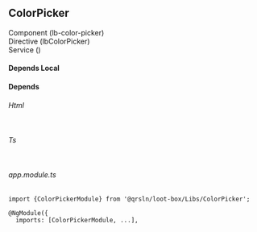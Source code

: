 ## ColorPicker
Component (lb-color-picker)  
Directive (lbColorPicker)  
Service () 

#### Depends Local

#### Depends

###### Html
```

```
###### Ts
```

```  
###### app.module.ts
```
import {ColorPickerModule} from '@qrsln/loot-box/Libs/ColorPicker';

@NgModule({
  imports: [ColorPickerModule, ...],

```  
